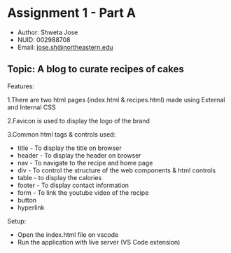 # Assignment 1 - Part A
 - Author: Shweta Jose
 - NUID: 002988708
 - Email: jose.sh@northeastern.edu

## Topic: A blog to curate recipes of cakes

Features:

1.There are two html pages (index.html & recipes.html) made using External and Internal CSS

2.Favicon is used to display the logo of the brand

3.Common html tags & controls used:
 - title - To display the title on browser
 - header - To display the header on browser
 - nav - To navigate to the recipe and home page
 - div - To control the structure of the web components & html controls
 - table - to display the calories
 - footer - To display contact information
 - form - To link the youtube video of the recipe
 - button
 - hyperlink

Setup:
 - Open the index.html file on vscode
 - Run the application with live server (VS Code extension)
